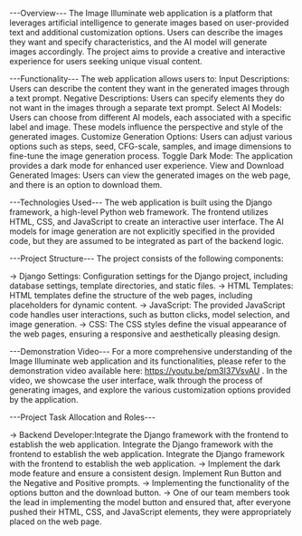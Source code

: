    ---Overview---
The Image Illuminate web application is a platform that leverages artificial intelligence to generate images based on user-provided text and additional customization options.
Users can describe the images they want and specify characteristics, and the AI model will generate images accordingly. 
The project aims to provide a creative and interactive experience for users seeking unique visual content.

   ---Functionality---
The web application allows users to:
Input Descriptions: Users can describe the content they want in the generated images through a text prompt.
Negative Descriptions: Users can specify elements they do not want in the images through a separate text prompt.
Select AI Models: Users can choose from different AI models, each associated with a specific label and image. These models influence the perspective and style of the generated images.
Customize Generation Options: Users can adjust various options such as steps, seed, CFG-scale, samples, and image dimensions to fine-tune the image generation process.
Toggle Dark Mode: The application provides a dark mode for enhanced user experience.
View and Download Generated Images: Users can view the generated images on the web page, and there is an option to download them.

   ---Technologies Used---
The web application is built using the Django framework, a high-level Python web framework. The frontend utilizes HTML, CSS, and JavaScript to create an interactive user interface. 
The AI models for image generation are not explicitly specified in the provided code, but they are assumed to be integrated as part of the backend logic.


   ---Project Structure---
The project consists of the following components:

-> Django Settings: Configuration settings for the Django project, including database settings, template directories, and static files.
-> HTML Templates: HTML templates define the structure of the web pages, including placeholders for dynamic content.
-> JavaScript: The provided JavaScript code handles user interactions, such as button clicks, model selection, and image generation.
-> CSS: The CSS styles define the visual appearance of the web pages, ensuring a responsive and aesthetically pleasing design.

   ---Demonstration Video---
For a more comprehensive understanding of the Image Illuminate web application and its functionalities, please refer to the demonstration video available here: https://youtu.be/pm3I37VsvAU . 
In the video, we showcase the user interface, walk through the process of generating images, and explore the various customization options provided by the application.

   ---Project Task Allocation and Roles---

-> Backend Developer:Integrate the Django framework with the frontend to establish the web application. Integrate the Django framework with the frontend to establish the web application.
Integrate the Django framework with the frontend to establish the web application.
-> Implement the dark mode feature and ensure a consistent design. Implement Run Button and the Negative and Positive prompts.
-> Implementing the functionality of the options button and the download button.
-> One of our team members took the lead in implementing the model button and ensured that, after everyone pushed their HTML, CSS, and JavaScript elements, they were appropriately placed on the web page.
